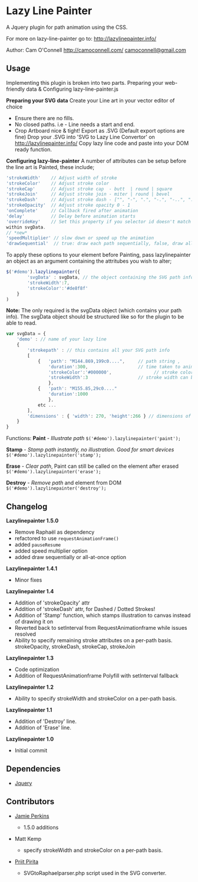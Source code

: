 Lazy Line Painter
=================

A Jquery plugin for path animation using the CSS.

For more on lazy-line-painter go to:
http://lazylinepainter.info/

Author: Cam O'Connell
http://camoconnell.com/
camoconnell@gmail.com


## Usage
Implementing this plugin is broken into two parts.
Preparing your web-friendly data & Configuring lazy-line-painter.js


**Preparing your SVG data**
Create your Line art in your vector editor of choice
- Ensure there are no fills.
- No closed paths. i.e - Line needs a start and end.
- Crop Artboard nice & tight!
Export as .SVG (Default export options are fine)
Drop your .SVG into 'SVG to Lazy Line Convertor' on http://lazylinepainter.info/
Copy lazy line code and paste into your DOM ready function.

**Configuring lazy-line-painter**
A number of attributes can be setup before the line art is Painted,
these include;
```js
'strokeWidth'    // Adjust width of stroke
'strokeColor'    // Adjust stroke color
'strokeCap'      // Adjust stroke cap  - butt  | round | square
'strokeJoin'     // Adjust stroke join - miter | round | bevel
'strokeDash'     // Adjust stroke dash - ["", "-", ".", "-.", "-..", ". ", "- ", "--", "- .", "--.", "--.."]
'strokeOpacity'  // Adjust stroke opacity 0 - 1
'onComplete'     // Callback fired after animation
'delay'          // Delay before animation starts
'overrideKey'    // Set this property if you selector id doesn't match the key referencing your path data value
within svgData.
// *new*
'speedMultiplier' // slow down or speed up the animation
'drawSequential'  // true: draw each path sequentially, false, draw all at once
```

To apply these options to your element before Painting, pass lazylinepainter an object as an argument containing the attritubes you wish to alter;
```js
$('#demo').lazylinepainter({
    	'svgData' : svgData, // the object containing the SVG path info
		'strokeWidth':7,
		'strokeColor':'#de8f8f'
	}
)
```
**Note:** The only required is the svgData object (which contains your path info).
The svgData object should be structured like so for the plugin to be able to read.

```js
var svgData = {
	'demo' : // name of your lazy line
	{
		'strokepath' : // this contains all your SVG path info
		[
			{   'path': "M144.869,199c0....",     // path string ,
			    'duration':300,                   // time taken to animate that path
			    'strokeColor':'#000000',                // stroke color can be set individually
			    'strokeWidth':3                   // stroke width can be set individually
			    },
			{   'path': "M155.85,29c0...."
			    'duration':1000
			    },
			etc ...
		],
		'dimensions' : { 'width': 270, 'height':266 } // dimensions of element
	}
}
```

Functions:
**Paint** - *Illustrate path*
`$('#demo').lazylinepainter('paint');`

**Stamp** - *Stamp path instantly, no illustration. Good for smart devices*
`$('#demo').lazylinepainter('stamp');`

**Erase** - *Clear path*, Paint can still be called on the element after erased
`$('#demo').lazylinepainter('erase');`

**Destroy** - *Remove path* and element from DOM
`$('#demo').lazylinepainter('destroy');`


## Changelog

**Lazylinepainter 1.5.0**
- Remove Raphaël as dependency
- refactored to use `requestAnimationFrame()`
- added `pauseResume`
- added speed multiplier option
- added draw sequentially or all-at-once option

**Lazylinepainter 1.4.1**
- Minor fixes

**Lazylinepainter 1.4**
- Addition of 'strokeOpacity' attr
- Addition of 'strokeDash' attr, for Dashed / Dotted Strokes!
- Addition of 'Stamp' function, which stamps illustration to canvas instead of drawing it on
- Reverted back to setInterval from RequestAnimationframe while issues resolved
- Ability to specify remaining stroke attributes on a per-path basis. strokeOpacity, strokeDash, strokeCap, strokeJoin

**Lazylinepainter 1.3**
- Code optimization
- Addition of RequestAnimationframe Polyfill with setInterval fallback

**Lazylinepainter 1.2**
- Ability to specify strokeWidth and strokeColor on a per-path basis.

**Lazylinepainter 1.1**
- Addition of 'Destroy' line.
- Addition of 'Erase' line.

**Lazylinepainter 1.0**
- Initial commit


## Dependencies
- [Jquery](http://jquery.com/)

## Contributors

- [Jamie Perkins](http://inorganik.github.io)
  * 1.5.0 additions

- Matt Kemp
  * specify strokeWidth and strokeColor on a per-path basis.

- [Priit Pirita](http://bkp.ee/atirip)
  * SVGtoRaphaelparser.php script used in the SVG converter.
